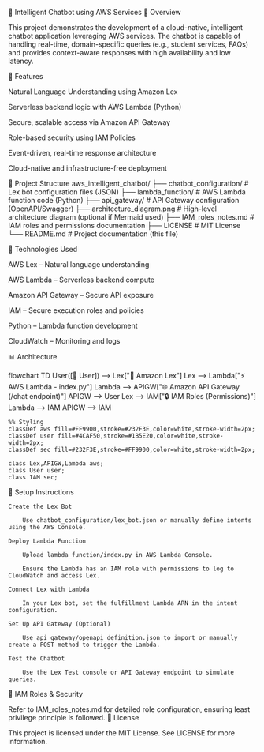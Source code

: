 🤖 Intelligent Chatbot using AWS Services
📌 Overview

This project demonstrates the development of a cloud-native, intelligent chatbot application leveraging AWS services. The chatbot is capable of handling real-time, domain-specific queries (e.g., student services, FAQs) and provides context-aware responses with high availability and low latency.

🚀 Features

Natural Language Understanding using Amazon Lex

Serverless backend logic with AWS Lambda (Python)

Secure, scalable access via Amazon API Gateway

Role-based security using IAM Policies

Event-driven, real-time response architecture

Cloud-native and infrastructure-free deployment

📁 Project Structure
aws_intelligent_chatbot/
├── chatbot_configuration/         # Lex bot configuration files (JSON)
├── lambda_function/               # AWS Lambda function code (Python)
├── api_gateway/                   # API Gateway configuration (OpenAPI/Swagger)
├── architecture_diagram.png       # High-level architecture diagram (optional if Mermaid used)
├── IAM_roles_notes.md             # IAM roles and permissions documentation
├── LICENSE                        # MIT License
└── README.md                      # Project documentation (this file)

🧠 Technologies Used

AWS Lex – Natural language understanding

AWS Lambda – Serverless backend compute

Amazon API Gateway – Secure API exposure

IAM – Secure execution roles and policies

Python – Lambda function development

CloudWatch – Monitoring and logs

📊 Architecture

flowchart TD
    User([👤 User]) --> Lex["🤖 Amazon Lex"]
    Lex --> Lambda["⚡ AWS Lambda - index.py"]
    Lambda --> APIGW["🌐 Amazon API Gateway (/chat endpoint)"]
    APIGW --> User
    Lex --> IAM["🔒 IAM Roles (Permissions)"]
    Lambda --> IAM
    APIGW --> IAM

    %% Styling
    classDef aws fill=#FF9900,stroke=#232F3E,color=white,stroke-width=2px;
    classDef user fill=#4CAF50,stroke=#1B5E20,color=white,stroke-width=2px;
    classDef sec fill=#232F3E,stroke=#FF9900,color=white,stroke-width=2px;

    class Lex,APIGW,Lambda aws;
    class User user;
    class IAM sec;

    

🔧 Setup Instructions

    Create the Lex Bot

        Use chatbot_configuration/lex_bot.json or manually define intents using the AWS Console.

    Deploy Lambda Function

        Upload lambda_function/index.py in AWS Lambda Console.

        Ensure the Lambda has an IAM role with permissions to log to CloudWatch and access Lex.

    Connect Lex with Lambda

        In your Lex bot, set the fulfillment Lambda ARN in the intent configuration.

    Set Up API Gateway (Optional)

        Use api_gateway/openapi_definition.json to import or manually create a POST method to trigger the Lambda.

    Test the Chatbot

        Use the Lex Test console or API Gateway endpoint to simulate queries.

🔐 IAM Roles & Security

Refer to IAM_roles_notes.md for detailed role configuration, ensuring least privilege principle is followed.
📜 License

This project is licensed under the MIT License. See LICENSE
for more information.
